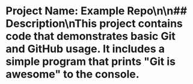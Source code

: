 # Project Name: Example Repo\n\n## Description\nThis project contains code that demonstrates basic Git and GitHub usage. It includes a simple program that prints "Git is awesome" to the console.
